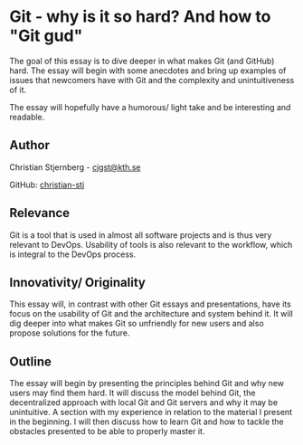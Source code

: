 # Git - why is it so hard? And how to "Git gud"

The goal of this essay is to dive deeper in what makes Git (and GitHub) hard. The essay will begin with some anecdotes and bring up examples of issues that newcomers have with Git and the complexity and unintuitiveness of it.

The essay will hopefully have a humorous/ light take and be interesting and readable.

## Author

Christian Stjernberg - cjgst@kth.se

GitHub: [christian-stj](https://github.com/christian-stj)

## Relevance

Git is a tool that is used in almost all software projects and is thus very relevant to DevOps. Usability of tools is also relevant to the workflow, which is integral to the DevOps process.

## Innovativity/ Originality

This essay will, in contrast with other Git essays and presentations, have its focus on the usability of Git and the architecture and system behind it. It will dig deeper into what makes Git so unfriendly for new users and also propose solutions for the future.

## Outline

The essay will begin by presenting the principles behind Git and why new users may find them hard. It will discuss the model behind Git, the decentralized approach with local Git and Git servers and why it may be unintuitive. A section with my experience in relation to the material I present in the beginning. I will then discuss how to learn Git and how to tackle the obstacles presented to be able to properly master it.
